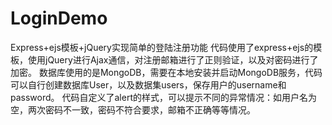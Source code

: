 # LoginDemo
Express+ejs模板+jQuery实现简单的登陆注册功能
代码使用了express+ejs的模板，使用jQuery进行Ajax通信，对注册邮箱进行了正则验证，以及对密码进行了加密。
数据库使用的是MongoDB，需要在本地安装并启动MongoDB服务，代码可以自行创建数据库User，以及数据集users，保存用户的username和password。
代码自定义了alert的样式，可以提示不同的异常情况：如用户名为空，两次密码不一致，密码不符合要求，邮箱不正确等等情况。
